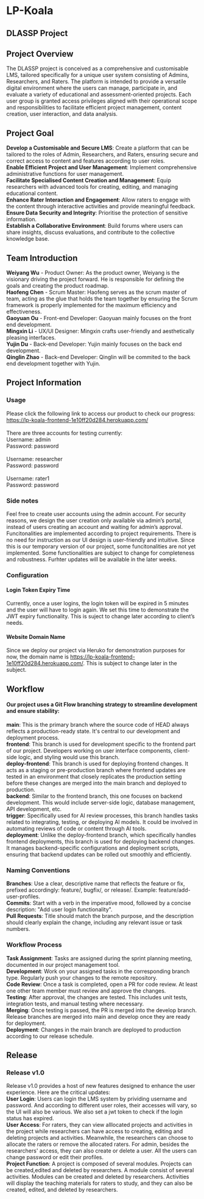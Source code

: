 # LP-Koala
## DLASSP Project 


## Project Overview
The DLASSP project is conceived as a comprehensive and customisable LMS, tailored specifically for a unique user system consisting of Admins, Researchers, and Raters. The platform is intended to provide a versatile digital environment where the users can manage, participate in, and evaluate a variety of educational and assessment-oriented projects. Each user group is granted access privileges aligned with their operational scope and responsibilities to facilitate efficient project management, content creation, user interaction, and data analysis.

## Project Goal
**Develop a Customisable and Secure LMS**: Create a platform that can be tailored to the roles of Admin, Researchers, and Raters, ensuring secure and correct access to content and features according to user roles.<br>
**Enable Efficient Project and User Management**: Implement comprehensive administrative functions for user management.<br>
**Facilitate Specialised Content Creation and Management**: Equip researchers with advanced tools for creating, editing, and managing educational content.<br>
**Enhance Rater Interaction and Engagement**: Allow raters to engage with the content through interactive activities and provide meaningful feedback.<br>
**Ensure Data Security and Integrity**: Prioritise the protection of sensitive information.<br>
**Establish a Collaborative Environment**: Build forums where users can share insights, discuss evaluations, and contribute to the collective knowledge base.

## Team Introduction
**Weiyang Wu** - Product Owner: As the product owner, Weiyang is the visionary driving the project forward. He is responsible for defining the goals and creating the product roadmap.<br>
**Haofeng Chen** - Scrum Master: Haofeng serves as the scrum master of team, acting as the glue that holds the team together by ensuring the Scrum framework is properly implemented for the maximum efficiency and effectiveness.<br>
**Gaoyuan Ou** - Front-end Developer: Gaoyuan mainly focuses on the front end development.<br>
**Mingxin Li** - UX/UI Designer: Mingxin crafts user-friendly and aesthetically pleasing interfaces.<br>
**Yujin Du** - Back-end Developer: Yujin mainly focuses on the back end development.<br>
**Qinglin Zhao** - Back-end Developer: Qinglin will be commited to the back end development together with Yujin.<br>

## Project Information

### Usage<br>

Please click the following link to access our product to check our progress:<br>
https://lp-koala-frontend-1e10ff20d284.herokuapp.com/<br><br>
There are three accounts for testing currently:<br>
Username: admin<br>
Password: password<br><br>
Username: researcher<br>
Password: password<br><br>
Username: rater1<br>
Password: password<br>

### Side notes<br>

Feel free to create user accounts using the admin account. For security reasons, we design the user creation only available via admin’s portal, instead of users creating an account and waiting for admin’s approval.
Funcitonalities are implemented according to project requirements. There is no need for instruction as our UI design is user-friendly and intuitive.
Since this is our temporary version of our project, some funcitonalities are not yet implemented. Some functionalities are subject to change for completeness and robustness. Furhter updates will be available in the later weeks.<br>

### Configuration<br>

#### Login Token Expiry Time<br>

Currently, once a user logins, the login token will be expired in 5 minutes and the user will have to login again. We set this time to demonstrate the JWT expiry functionality. This is suject to change later according to client’s needs.<br>

#### Website Domain Name<br>

Since we deploy our project via Heruko for demonstration purposes for now, the domain name is https://lp-koala-frontend-1e10ff20d284.herokuapp.com/. This is subject to change later in the subject.<br>
## Workflow
#### Our project uses a Git Flow branching strategy to streamline development and ensure stability:<br>
**main**: This is the primary branch where the source code of HEAD always reflects a production-ready state. It's central to our development and deployment process.<br>
**frontend**: This branch is used for development specific to the frontend part of our project. Developers working on user interface components, client-side logic, and styling would use this branch.<br>
**deploy-frontend**: This branch is used for deploying frontend changes. It acts as a staging or pre-production branch where frontend updates are tested in an environment that closely replicates the production setting before these changes are merged into the main branch and deployed to production.<br>
**backend**: Similar to the frontend branch, this one focuses on backend development. This would include server-side logic, database management, API development, etc.<br>
**trigger**: Specifically used for AI review processes, this branch handles tasks related to integrating, testing, or deploying AI models. It could be involved in automating reviews of code or content through AI tools.<br>
**deployment**: Unlike the deploy-frontend branch, which specifically handles frontend deployments, this branch is used for deploying backend changes. It manages backend-specific configurations and deployment scripts, ensuring that backend updates can be rolled out smoothly and efficiently.

### Naming Conventions<br>
**Branches**: Use a clear, descriptive name that reflects the feature or fix, prefixed accordingly: feature/, bugfix/, or release/. Example: feature/add-user-profiles.<br>
**Commits**: Start with a verb in the imperative mood, followed by a concise description: "Add user login functionality".<br>
**Pull Requests**: Title should match the branch purpose, and the description should clearly explain the change, including any relevant issue or task numbers.

### Workflow Process<br>
**Task Assignment**: Tasks are assigned during the sprint planning meeting, documented in our project management tool.<br>
**Development**: Work on your assigned tasks in the corresponding branch type. Regularly push your changes to the remote repository.<br>
**Code Review**: Once a task is completed, open a PR for code review. At least one other team member must review and approve the changes.<br>
**Testing**: After approval, the changes are tested. This includes unit tests, integration tests, and manual testing where necessary.<br>
**Merging**: Once testing is passed, the PR is merged into the develop branch. Release branches are merged into main and develop once they are ready for deployment.<br>
**Deployment**: Changes in the main branch are deployed to production according to our release schedule.


## Release
### Release v1.0<br>
Release v1.0 provides a host of new features designed to enhance the user experience. Here are the critical updates:<br>
**User Login**: Users can login the LMS system by prividing username and password. And according to different user roles, their accesses will vary, so the UI will also be various. We also set a jwt token to check if the login status has expired.<br>
**User Access**: For raters, they can view alllocated projects and activities in the project while researchers can have access to creating, editing and deleting projects and activities. Meanwhile, the researchers can choose to allocate the raters or remove the allocated raters. For admin, besides the researchers' access, they can also create or delete a user. All the users can change password or edit their profiles.<br>
**Project Function**: A project is composed of several modules. Projects can be created,edited and deleted by researchers. A module consist of several activities. Modules can be created and deleted by researchers. Activities will display the teaching materials for raters to study, and they can also be created, edited, and deleted by researchers.
